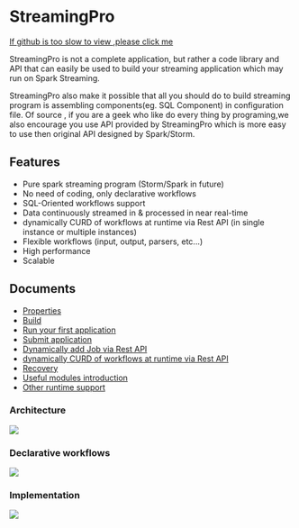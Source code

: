 # StreamingPro

[If github is too slow to view ,please click me](http://www.jianshu.com/p/3c19f8b9341c)

StreamingPro is not a complete
application, but rather a code library and API that can easily be used
to build your streaming application which may run on Spark Streaming.

StreamingPro also make it possible that all you should do to build streaming program is assembling components(eg. SQL Component) in configuration file. 
Of source , if you are a geek who like do every thing by programing,we also encourage you use API provided
by StreamingPro which is more easy to use then original API designed by Spark/Storm.

## Features

* Pure spark streaming program (Storm/Spark in future)
* No need of coding, only declarative workflows
* SQL-Oriented workflows support  
* Data continuously streamed in & processed in near real-time
* dynamically CURD of workflows  at runtime via Rest API (in single instance or multiple instances) 
* Flexible workflows (input, output, parsers, etc...) 
* High performance
* Scalable   


## Documents

* [Properties](https://github.com/allwefantasy/streamingpro/wiki/Properties)
* [Build](https://github.com/allwefantasy/streamingpro/wiki/Build)
* [Run your first application](https://github.com/allwefantasy/streamingpro/wiki/Run-your-first-application)
* [Submit application](https://github.com/allwefantasy/streamingpro/wiki/Submit-application)
* [Dynamically add Job via Rest API](https://github.com/allwefantasy/streamingpro/wiki/Dynamically-add-Job-via-Rest-API)
* [dynamically CURD of workflows  at runtime via Rest API](https://github.com/allwefantasy/streamingpro/wiki/How-To-Add-New-Compositor)
* [Recovery](https://github.com/allwefantasy/streamingpro/wiki/Recovery)
* [Useful modules introduction](https://github.com/allwefantasy/streamingpro/wiki/Common-compositors-introduction)
* [Other runtime support](https://github.com/allwefantasy/streamingpro/wiki/Runtime-support)


### Architecture  

![](https://github.com/allwefantasy/streamingpro/blob/master/images/Snip20160510_3.png)

### Declarative workflows  

![](https://github.com/allwefantasy/streamingpro/blob/master/images/Snip20160510_4.png)

### Implementation

![](https://github.com/allwefantasy/streamingpro/blob/master/images/Snip20160510_1.png)












 